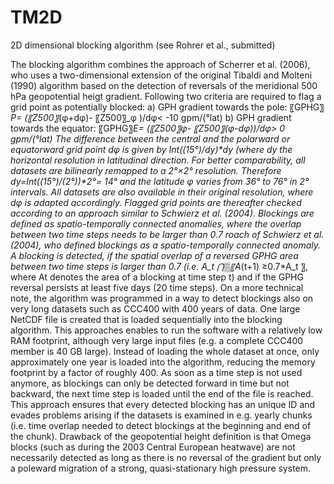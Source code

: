 # TM2D
2D dimensional blocking algorithm (see Rohrer et al., submitted)

The blocking algorithm combines the approach of Scherrer et al. (2006), who uses a two-dimensional extension of the original Tibaldi and Molteni (1990) algorithm based on the detection of reversals of the meridional 500 hPa geopotential heigt gradient. Following two criteria are required to flag a grid point as potentially blocked:
a) GPH gradient towards the pole: 		  〖GPHG〗_P=  (〖Z500〗_(φ+dφ)- 〖Z500〗_φ  )/dφ< -10 gpm/(°lat)
b) GPH gradient towards the equator:		〖GPHG〗_E=  (〖Z500〗_φ- 〖Z500〗_(φ-dφ))/dφ> 0  gpm/(°lat)
The difference between the central and the polarward or equatorward grid point dφ is given by Int((15°)/dy)*dy (where dy the horizontal resolution in latitudinal direction. For better comparability, all datasets are bilinearly remapped to a 2°×2° resolution. Therefore dy=Int((15°)/(2°))*2°= 14° and the latitude φ varies from 36° to 76° in 2° intervals. All datasets are also available in their original resolution, where dφ is adapted accordingly. 
Flagged grid points are thereafter checked according to an approach similar to Schwierz et al. (2004). Blockings are defined as spatio-temporally connected anomalies, where the overlap between two time steps needs to be larger than 0.7 roach of Schwierz et al. (2004), who defined blockings as a spatio-temporally connected anomaly. A blocking is detected, if the spatial overlap of a reversed GPHG area between two time steps is larger than 0.7 (i.e. A_t ⋂▒〖A_(t+1)  ≥0.7*A_t 〗, where At denotes the area of a blocking at time step t) and if the GPHG reversal persists at least five days (20 time steps).
On a more technical note, the algorithm was programmed in a way to detect blockings also on very long datasets such as CCC400 with 400 years of data. One large NetCDF file is created that is loaded sequentially into the blocking algorithm. This approaches enables to run the software with a relatively low RAM footprint, although very large input files (e.g. a complete CCC400 member is 40 GB large). Instead of loading the whole dataset at once, only approximately one year is loaded into the algorithm, reducing the memory footprint by a factor of roughly 400. As soon as a time step is not used anymore, as blockings can only be detected forward in time but not backward, the next time step is loaded until the end of the file is reached. This approach ensures that every detected blocking has an unique ID and evades problems arising if the datasets is examined in e.g. yearly chunks (i.e. time overlap needed to detect blockings at the beginning and end of the chunk). 
Drawback of the geopotential height definition is that Omega blocks (such as during the 2003 Central European heatwave) are not necessarily detected as long as there is no reversal of the gradient but only a poleward migration of a strong, quasi-stationary high pressure system. 
